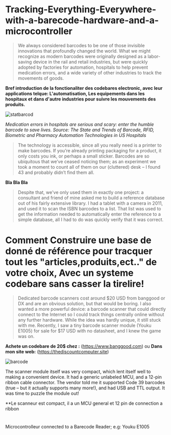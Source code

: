 # Tracking-Everything-Everywhere-with-a-barecode-hardware-and-a-microcontroller

> We always considered barcodes to be one of those invisible innovations that profoundly changed the world. What we might recognize as modern barcodes were originally designed as a labor-saving device in the rail and retail industries, but were quickly adopted by factories for automation, hospitals to help prevent medication errors, and a wide variety of other industries to track the movements of goods.

**Bref introduction de la fonctionaliter des codebares electronic, avec leur applications telque: L'automatisation, Les equipements dans les hospitaux et dans d'autre industries pour suivre les mouvements des produits.**


![statbarcod](https://user-images.githubusercontent.com/16779064/44357094-ce5b8280-a476-11e8-8ec8-e3452e80f4a3.PNG)


*Medication errors in hospitals are serious and scary: enter the humble barcode to save lives.
Source: The State and Trends of Barcode, RFID, Biometric and Pharmacy Automation Technologies in US Hospitals*

>The technology is accessible, since all you really need is a printer to make barcodes. If you’re already printing packaging for a product, it only costs you ink, or perhaps a small sticker. Barcodes are so ubiquitous that we’ve ceased noticing them; as an experiment we took a moment to count all of them on our (cluttered) desk – I found 43 and probably didn’t find them all.

**Bla Bla Bla** 

>Despite that, we've only used them in exactly one project: a consultant and friend of mine asked me to build a reference database out of his fairly extensive library. I had a tablet with a camera in 2011, and used it to scan the ISBN barcodes to a list. That list was used to get the information needed to automatically enter the reference to a simple database, all I had to do was quickly verify that it was correct.


# Comment Construire une base de donné de référence pour tracquer tout les "articles,produits,ect.." de votre choix, Avec un systeme codebare sans casser la tirelire!

>Dedicated barcode scanners cost around $20 USD from banggood or DX and are an obvious solution, but that would be boring. I also wanted a more powerful device: a barcode scanner that could directly connect to the Internet so I could track things centrally online without any further hardware. While the idea was hardly unique, it still stuck with me. Recently, I saw a tiny barcode scanner module (Youku E1005) for sale for $17 USD with no datasheet, and I knew the game was on.

**Achete un codebare de 20$ chez :** (https://www.banggood.com) ou **Dans mon site web:** (https://thediscountcomputer.site)

![barcode](https://user-images.githubusercontent.com/16779064/44360734-61011f00-a481-11e8-9c99-69613566de39.PNG)

The scanner module itself was very compact, which lent itself well to making a convenient device. It had a generic unlabeled MCU, and a 12-pin ribbon cable connector. The vendor told me it supported Code 39 barcodes (true – but it actually supports many more!), and had USB and TTL output. It was time to puzzle the module out!

**Le scanneur est compact, il a un MCU general et 12 pin de connection a ribbon  




# 
Microcontrolleur connected to a Barecode Reader; e.g: Youku E1005 

